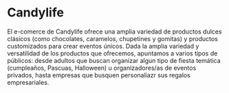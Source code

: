 # Candylife
El e-comerce de Candylife ofrece una amplia variedad de productos dulces clásicos (como chocolates, caramelos, chupetines y gomitas) y productos customizados para crear eventos únicos. 
Dada la amplia variedad y versatilidad de los productos que ofrecemos, apuntamos a varios tipos de públicos: desde adultos que buscan organizar algun tipo de fiesta temática (cumpleaños, Pascuas, Halloween) u organizadores/as de eventos privados, hasta empresas que busquen personaliazr sus regalos empresariales. 
